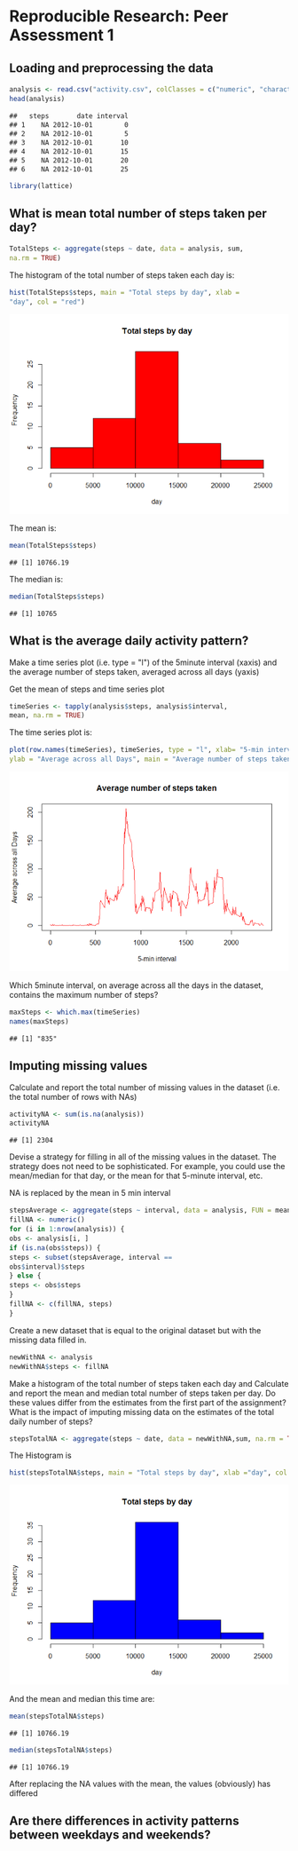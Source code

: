 # Reproducible Research: Peer Assessment 1


## Loading and preprocessing the data


```r
analysis <- read.csv("activity.csv", colClasses = c("numeric", "character","numeric"))
head(analysis)
```

```
##   steps       date interval
## 1    NA 2012-10-01        0
## 2    NA 2012-10-01        5
## 3    NA 2012-10-01       10
## 4    NA 2012-10-01       15
## 5    NA 2012-10-01       20
## 6    NA 2012-10-01       25
```

```r
library(lattice)
```

## What is mean total number of steps taken per day?



```r
TotalSteps <- aggregate(steps ~ date, data = analysis, sum,
na.rm = TRUE)
```

The histogram of the total number of steps taken each day is:


```r
hist(TotalSteps$steps, main = "Total steps by day", xlab =
"day", col = "red")
```

![](./PA1_template_files/figure-html/unnamed-chunk-3-1.png) 

The mean is:

```r
mean(TotalSteps$steps)
```

```
## [1] 10766.19
```

The median is:

```r
median(TotalSteps$steps)
```

```
## [1] 10765
```

## What is the average daily activity pattern?

Make a time series plot (i.e. type = "l") of the 5minute interval (xaxis) and the average
number of steps taken, averaged across all days (yaxis)

Get the mean of steps and time series plot

```r
timeSeries <- tapply(analysis$steps, analysis$interval,
mean, na.rm = TRUE)
```

The time series plot is:

```r
plot(row.names(timeSeries), timeSeries, type = "l", xlab= "5-min interval",
ylab = "Average across all Days", main = "Average number of steps taken", col = "red")
```

![](./PA1_template_files/figure-html/unnamed-chunk-7-1.png) 

Which 5minute interval, on average across all the days in the dataset, contains the maximum number of steps?


```r
maxSteps <- which.max(timeSeries)
names(maxSteps)
```

```
## [1] "835"
```
## Imputing missing values

Calculate and report the total number of missing values in the dataset (i.e. the total number of rows with NAs)

```r
activityNA <- sum(is.na(analysis))
activityNA
```

```
## [1] 2304
```

Devise a strategy for filling in all of the missing values in the dataset. The strategy does not need to be sophisticated. For example, you could use the mean/median for that day, or the mean for that 5-minute interval, etc.

NA is replaced by the mean in 5 min interval

```r
stepsAverage <- aggregate(steps ~ interval, data = analysis, FUN = mean)
fillNA <- numeric()
for (i in 1:nrow(analysis)) {
obs <- analysis[i, ]
if (is.na(obs$steps)) {
steps <- subset(stepsAverage, interval ==
obs$interval)$steps
} else {
steps <- obs$steps
}
fillNA <- c(fillNA, steps)
}
```

Create a new dataset that is equal to the original dataset but with the missing data filled in.

```r
newWithNA <- analysis
newWithNA$steps <- fillNA
```

Make a histogram of the total number of steps taken each day and Calculate and report the mean and median total number of steps taken per day. Do these values differ from the estimates from the first part of the assignment? What is the impact of imputing missing data on the estimates of the total daily number of steps?

```r
stepsTotalNA <- aggregate(steps ~ date, data = newWithNA,sum, na.rm = TRUE)
```
The Histogram is

```r
hist(stepsTotalNA$steps, main = "Total steps by day", xlab ="day", col = "blue")
```

![](./PA1_template_files/figure-html/unnamed-chunk-13-1.png) 

And the mean and median this time are:

```r
mean(stepsTotalNA$steps)
```

```
## [1] 10766.19
```

```r
median(stepsTotalNA$steps)
```

```
## [1] 10766.19
```
After replacing the NA values with the mean, the values (obviously) has differed
## Are there differences in activity patterns between weekdays and weekends?
